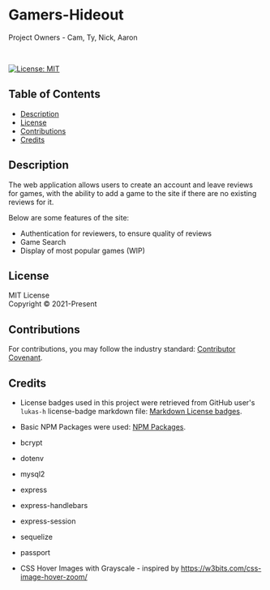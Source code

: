 # Gamers-Hideout

Project Owners - Cam, Ty, Nick, Aaron

<br>

[![License: MIT](https://img.shields.io/badge/License-MIT-yellow.svg)](https://choosealicense.com/licenses/mit/)

## Table of Contents
* [Description](#Description)
* [License](#License)
* [Contributions](#Contributions)
* [Credits](#Credits)

## Description
The web application allows users to create an account and leave reviews for games, with the ability to add a game to the site if there are no existing reviews for it.

Below are some features of the site:
- Authentication for reviewers, to ensure quality of reviews
- Game Search
- Display of most popular games (WIP)


## License
MIT License
<br>
Copyright © 2021-Present 
<br>

## Contributions
For contributions, you may follow the industry standard: [Contributor Covenant](https://www.contributor-covenant.org/).
<br>


## Credits

* License badges used in this project were retrieved from GitHub user's `lukas-h` license-badge markdown file: [Markdown License badges](https://gist.github.com/lukas-h/2a5d00690736b4c3a7ba).

* Basic NPM Packages were used: [NPM Packages](https://www.npmjs.com/).

* bcrypt
* dotenv
* mysql2
* express
* express-handlebars
* express-session
* sequelize
* passport 
* CSS Hover Images with Grayscale - inspired by https://w3bits.com/css-image-hover-zoom/
